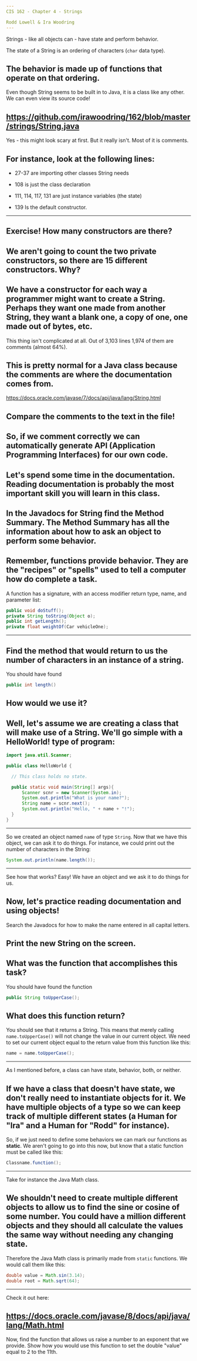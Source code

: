 ```yaml
---
CIS 162 - Chapter 4 - Strings

Rodd Lowell & Ira Woodring
---
```

Strings - like all objects can - have state and perform behavior.

The state of a String is an ordering of characters (```char``` data type).

The behavior is made up of functions that operate on that ordering.
---
Even though String seems to be built in to Java, it is a class like any other.  We can even view its source code!

https://github.com/irawoodring/162/blob/master/strings/String.java
---
Yes - this might look scary at first.  But it really isn't.  Most of it is comments.

For instance, look at the following lines:
---
- 27-37 are importing other classes String needs

- 108 is just the class declaration

- 111, 114, 117, 131 are just instance variables (the state)

- 139 Is the default constructor.
---
Exercise!  How many constructors are there?
---
We aren't going to count the two private constructors, so there are 15 different constructors.  Why?
---
We have a constructor for each way a programmer might want to create a String.  Perhaps they want one made from another String, they want a blank one, a copy of one, one made out of bytes, etc.
---
This thing isn't complicated at all.  Out of 3,103 lines 1,974 of them are comments (almost 64%).

This is pretty normal for a Java class because the comments are where the documentation comes from.
---
https://docs.oracle.com/javase/7/docs/api/java/lang/String.html

Compare the comments to the text in the file!
---
So, if we comment correctly we can automatically generate API (Application Programming Interfaces) for our own code.
---
Let's spend some time in the documentation.  Reading documentation is probably the most important skill you will learn in this class.
---
In the Javadocs for String find the **Method Summary**.  The Method Summary has all the information about how to ask an object to perform some behavior.
---
Remember, functions provide behavior.  They are the "recipes" or "spells" used to tell a computer how do complete a task.
---
A function has a signature, with an access modifier return type, name, and parameter list:

```Java
public void doStuff();
private String toString(Object o);
public int getLength();
private float weightOf(Car vehicleOne);
```
---
Find the method that would return to us the number of characters in an instance of a string.
---
You should have found

```Java
public int length()
```

How would we use it?
---
Well, let's assume we are creating a class that will make use of a String.  We'll go simple with a HelloWorld! type of program:
---
```Java
import java.util.Scanner;

public class HelloWorld {

  // This class holds no state.

  public static void main(String[] args){
      Scanner scnr = new Scanner(System.in);
      System.out.println("What is your name?");
      String name = scnr.next();
      System.out.println("Hello, " + name + "!");
  }
}
```
---
So we created an object named ```name``` of type ```String```.  Now that we have this object, we can ask it to do things.  For instance, we could print out the number of characters in the String:

```Java
System.out.println(name.length());
```
---
See how that works?  Easy!  We have an object and we ask it to do things for us.

Now, let's practice reading documentation and using objects!
---
Search the Javadocs for how to make the name entered in all capital letters.

Print the new String on the screen.
---
What was the function that accomplishes this task?
---
You should have found the function

```Java
public String toUpperCase();
```

What does this function return?
---
You should see that it returns a String.  This means that merely calling ```name.toUpperCase()``` will not change the value in our current object.  We need to set our current object equal to the return value from this function like this:

```Java
name = name.toUpperCase();
```
---
As I mentioned before, a class can have state, behavior, both, or neither.

If we have a class that doesn't have state, we don't really need to instantiate objects for it.  We have multiple objects of a type so we can keep track of multiple different states (a Human for "Ira" and a Human for "Rodd" for instance).
---
So, if we just need to define some behaviors we can mark our functions as **static**.  We aren't going to go into this now, but know that a static function must be called like this:

```Java
Classname.function();
```
---
Take for instance the Java Math class.

We shouldn't need to create multiple different objects to allow us to find the sine or cosine of some number.  You could have a million different objects and they should all calculate the values the same way without needing any changing state.
---
Therefore the Java Math class is primarily made from ```static``` functions.  We would call them like this:

```Java
double value = Math.sin(3.14);
double root = Math.sqrt(64);
```
---
Check it out here:

https://docs.oracle.com/javase/8/docs/api/java/lang/Math.html
---
Now, find the function that allows us raise a number to an exponent that we provide.  Show how you would use this function to set the double "value" equal to 2 to the 11th.
